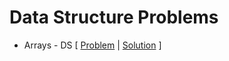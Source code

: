 # Data Structure Problems
* Arrays - DS [ [Problem](https://www.hackerrank.com/challenges/arrays-ds/problem) | [Solution](https://github.com/SiddharthaPramanik/Hacker-Rank/blob/master/Problem-Solving/Data-Structures/arrays-ds.py) ]